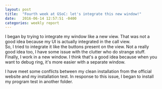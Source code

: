 ```yaml
---
layout: post
title:  "Fourth week at GSoC: let's integrate this new window!"
date:   2016-06-14 12:57:51 -0400
categories: weekly report
---
```

<p>I began by trying to integrate my window like a new view. That was not a good idea because my UI is actually integrated in the call view. <br>
So, I tried to integrate it like the buttons present on the view. Not a really good idea too, I have some issue with the clutter who do strange stuff. Finally, I work in a new window. I think that's a good idea because when you want to debug ring, it's more easier with a separate window.<p>

<p>I have meet some conflicts between my clean installation from the official website and my installation test. In response to this issue, I began to install my program test in another folder.<p>
